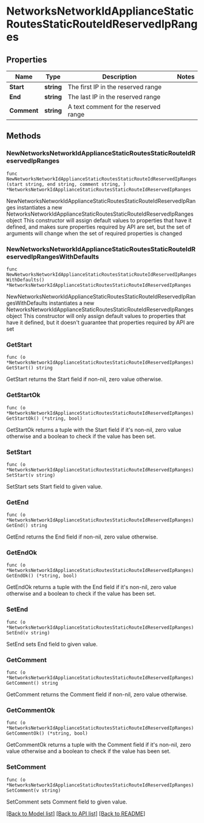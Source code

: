 # NetworksNetworkIdApplianceStaticRoutesStaticRouteIdReservedIpRanges

## Properties

Name | Type | Description | Notes
------------ | ------------- | ------------- | -------------
**Start** | **string** | The first IP in the reserved range | 
**End** | **string** | The last IP in the reserved range | 
**Comment** | **string** | A text comment for the reserved range | 

## Methods

### NewNetworksNetworkIdApplianceStaticRoutesStaticRouteIdReservedIpRanges

`func NewNetworksNetworkIdApplianceStaticRoutesStaticRouteIdReservedIpRanges(start string, end string, comment string, ) *NetworksNetworkIdApplianceStaticRoutesStaticRouteIdReservedIpRanges`

NewNetworksNetworkIdApplianceStaticRoutesStaticRouteIdReservedIpRanges instantiates a new NetworksNetworkIdApplianceStaticRoutesStaticRouteIdReservedIpRanges object
This constructor will assign default values to properties that have it defined,
and makes sure properties required by API are set, but the set of arguments
will change when the set of required properties is changed

### NewNetworksNetworkIdApplianceStaticRoutesStaticRouteIdReservedIpRangesWithDefaults

`func NewNetworksNetworkIdApplianceStaticRoutesStaticRouteIdReservedIpRangesWithDefaults() *NetworksNetworkIdApplianceStaticRoutesStaticRouteIdReservedIpRanges`

NewNetworksNetworkIdApplianceStaticRoutesStaticRouteIdReservedIpRangesWithDefaults instantiates a new NetworksNetworkIdApplianceStaticRoutesStaticRouteIdReservedIpRanges object
This constructor will only assign default values to properties that have it defined,
but it doesn't guarantee that properties required by API are set

### GetStart

`func (o *NetworksNetworkIdApplianceStaticRoutesStaticRouteIdReservedIpRanges) GetStart() string`

GetStart returns the Start field if non-nil, zero value otherwise.

### GetStartOk

`func (o *NetworksNetworkIdApplianceStaticRoutesStaticRouteIdReservedIpRanges) GetStartOk() (*string, bool)`

GetStartOk returns a tuple with the Start field if it's non-nil, zero value otherwise
and a boolean to check if the value has been set.

### SetStart

`func (o *NetworksNetworkIdApplianceStaticRoutesStaticRouteIdReservedIpRanges) SetStart(v string)`

SetStart sets Start field to given value.


### GetEnd

`func (o *NetworksNetworkIdApplianceStaticRoutesStaticRouteIdReservedIpRanges) GetEnd() string`

GetEnd returns the End field if non-nil, zero value otherwise.

### GetEndOk

`func (o *NetworksNetworkIdApplianceStaticRoutesStaticRouteIdReservedIpRanges) GetEndOk() (*string, bool)`

GetEndOk returns a tuple with the End field if it's non-nil, zero value otherwise
and a boolean to check if the value has been set.

### SetEnd

`func (o *NetworksNetworkIdApplianceStaticRoutesStaticRouteIdReservedIpRanges) SetEnd(v string)`

SetEnd sets End field to given value.


### GetComment

`func (o *NetworksNetworkIdApplianceStaticRoutesStaticRouteIdReservedIpRanges) GetComment() string`

GetComment returns the Comment field if non-nil, zero value otherwise.

### GetCommentOk

`func (o *NetworksNetworkIdApplianceStaticRoutesStaticRouteIdReservedIpRanges) GetCommentOk() (*string, bool)`

GetCommentOk returns a tuple with the Comment field if it's non-nil, zero value otherwise
and a boolean to check if the value has been set.

### SetComment

`func (o *NetworksNetworkIdApplianceStaticRoutesStaticRouteIdReservedIpRanges) SetComment(v string)`

SetComment sets Comment field to given value.



[[Back to Model list]](../README.md#documentation-for-models) [[Back to API list]](../README.md#documentation-for-api-endpoints) [[Back to README]](../README.md)


